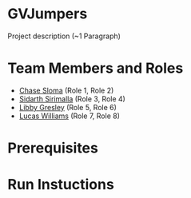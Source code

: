 # GVJumpers

Project description (~1 Paragraph)

# Team Members and Roles

* [Chase Sloma](https://github.com/slomac1/CIS350-HW2-Sloma?tab=readme-ov-file) (Role 1, Role 2)
* [Sidarth Sirimalla](https://github.com/SirSidarth/CIS350-HW2-Sirimalla) (Role 3, Role 4)
* [Libby Gresley](https://github.com/LibGres/CIS350-HW2-Gresley) (Role 5, Role 6)
* [Lucas Williams](https://github.com/willialt/CIS350-HW2-Williams.git) (Role 7, Role 8)

# Prerequisites

# Run Instuctions
